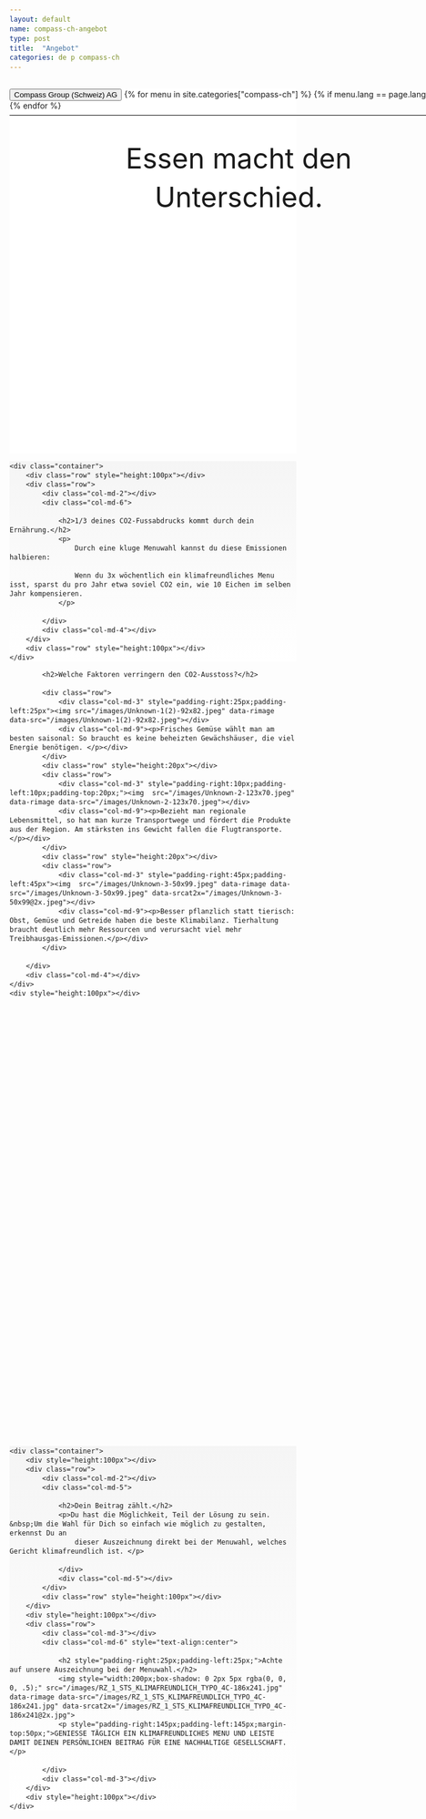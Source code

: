 ```yaml
---
layout: default
name: compass-ch-angebot
type: post
title:  "Angebot"
categories: de p compass-ch
---
```

<div id="skrollr-body">
<div style="background-color: #fff;">
	<div class="container-hero container-hero-1 clearfix" style="background-image: url('/images/Unknown(2).jpeg'); background-repeat: no-repeat; background-size: 500px 229px;background-position: 50% 85%;background-color: #fff;height: 640px;">
		<div class="container-hero-content container-hero-content-1 clearfix">
			<div class="container-4 clearfix" style="margin-bottom:-40px;margin-top:30px;width: 960px;height: 46px;border-bottom: 1px solid rgb(0, 0, 0);">
				<button class="text text-5" style="text-align:left" onClick="window.location='/de';" >Compass Group (Schweiz) AG</button>
				{% for menu in site.categories["compass-ch"] %}
				{% if menu.lang == page.lang %}
				<button class="_button" style="float:right;margin-left:20px;margin-top:8px;font-size:0.95em" onClick="window.location='{{menu.url}}';">{{menu.title}}</button>
				{% endif %}{% endfor %}
			</div>
			<div style="line-height: 1.38;clear: both;width: 636px;margin: 60px 0 0 16.83268%;border-radius: 3px;background-color: rgba(255, 255, 255, 0);font-size: 3.5em;text-align: center;float: left;">Essen macht den Unterschied.</div>
		</div>
	</div>
</div>

<div style="background: -webkit-linear-gradient(90deg, rgb(255, 255, 255) 0%, rgb(245, 245, 245) 100%) rgb(222, 222, 222);">
	
	<div class="container">
		<div class="row" style="height:100px"></div>
		<div class="row">
			<div class="col-md-2"></div>
			<div class="col-md-6">
		  
				<h2>1/3 deines CO2-Fussabdrucks kommt durch dein Ernährung.</h2>
				<p>
					Durch eine kluge Menuwahl kannst du diese Emissionen halbieren:

					Wenn du 3x wöchentlich ein klimafreundliches Menu isst, sparst du pro Jahr etwa soviel CO2 ein, wie 10 Eichen im selben Jahr kompensieren.
				</p>
	  
			</div>
			<div class="col-md-4"></div>
		</div>
		<div class="row" style="height:100px"></div>
	</div>
</div>
		

<div class="container"  id="dragons">
	<div class="row">
		<div class="col-md-2"></div>
		<div class="col-md-6">
		  
			<h2>Welche Faktoren verringern den CO2-Ausstoss?</h2>
	        
			<div class="row">
				<div class="col-md-3" style="padding-right:25px;padding-left:25px"><img src="/images/Unknown-1(2)-92x82.jpeg" data-rimage data-src="/images/Unknown-1(2)-92x82.jpeg"></div>
				<div class="col-md-9"><p>Frisches Gemüse wählt man am besten saisonal: So braucht es keine beheizten Gewächshäuser, die viel Energie benötigen. </p></div>
			</div>
			<div class="row" style="height:20px"></div>
			<div class="row">
				<div class="col-md-3" style="padding-right:10px;padding-left:10px;padding-top:20px;"><img  src="/images/Unknown-2-123x70.jpeg" data-rimage data-src="/images/Unknown-2-123x70.jpeg"></div>
				<div class="col-md-9"><p>Bezieht man regionale Lebensmittel, so hat man kurze Transportwege und fördert die Produkte aus der Region. Am stärksten ins Gewicht fallen die Flugtransporte.</p></div>
			</div>
			<div class="row" style="height:20px"></div>
			<div class="row">
				<div class="col-md-3" style="padding-right:45px;padding-left:45px"><img  src="/images/Unknown-3-50x99.jpeg" data-rimage data-src="/images/Unknown-3-50x99.jpeg" data-srcat2x="/images/Unknown-3-50x99@2x.jpeg"></div>
				<div class="col-md-9"><p>Besser pflanzlich statt tierisch: Obst, Gemüse und Getreide haben die beste Klimabilanz. Tierhaltung braucht deutlich mehr Ressourcen und verursacht viel mehr Treibhausgas-Emissionen.</p></div>
			</div>
	        
		</div>
		<div class="col-md-4"></div>
	</div>
	<div style="height:100px"></div>
</div>


<div class="gap gap-100" style="background-image: url('/images/unsplash_52c2d2aad1576_1(2).jpg');background-position: 50% 50%;background-repeat: no-repeat;background-size: 1500px 722px;height:760px;"></div>


<div style="background: -webkit-linear-gradient(90deg, rgb(255, 255, 255) 0%, rgb(245, 245, 245) 100%) rgb(222, 222, 222);">
	
	<div class="container">
		<div style="height:100px"></div>
		<div class="row">
			<div class="col-md-2"></div>
			<div class="col-md-5">
		  
				<h2>Dein Beitrag zählt.</h2>
				<p>Du hast die Möglichkeit, Teil der Lösung zu sein. &nbsp;Um die Wahl für Dich so einfach wie möglich zu gestalten, erkennst Du an
					dieser Auszeichnung direkt bei der Menuwahl, welches Gericht klimafreundlich ist. </p>
	  
				</div>
				<div class="col-md-5"></div>
			</div>
			<div class="row" style="height:100px"></div>
		</div>
		<div style="height:100px"></div>
		<div class="row">
			<div class="col-md-3"></div>
			<div class="col-md-6" style="text-align:center">
		  
				<h2 style="padding-right:25px;padding-left:25px;">Achte auf unsere Auszeichnung bei der Menuwahl.</h2>
				<img style="width:200px;box-shadow: 0 2px 5px rgba(0, 0, 0, .5);" src="/images/RZ_1_STS_KLIMAFREUNDLICH_TYPO_4C-186x241.jpg" data-rimage data-src="/images/RZ_1_STS_KLIMAFREUNDLICH_TYPO_4C-186x241.jpg" data-srcat2x="/images/RZ_1_STS_KLIMAFREUNDLICH_TYPO_4C-186x241@2x.jpg">
				<p style="padding-right:145px;padding-left:145px;margin-top:50px;">GENIESSE TÄGLICH EIN KLIMAFREUND­LICHES MENU UND LEISTE DAMIT DEINEN PERSÖNLICHEN BEITRAG FÜR EINE NACHHALTIGE GESELLSCHAFT. </p>
	  
			</div>
			<div class="col-md-3"></div>
		</div>
		<div style="height:100px"></div>
	</div>
</div>

<div
class="parallax-image-wrapper parallax-image-wrapper-100"
data-anchor-target="#dragons + .gap"
data-bottom-top="transform:translate3d(0px, 200%, 0px)"
data-top-bottom="transform:translate3d(0px, 0%, 0px)">

<div
class="parallax-image parallax-image-100"
style="background-image:url(/images/unsplash_52c2d2aad1576_1(2).jpg)"
data-anchor-target="#dragons + .gap"
data-bottom-top="transform: translate3d(0px, -80%, 0px);"
data-top-bottom="transform: translate3d(0px, 80%, 0px);"
></div>
<!--the +/-80% translation can be adjusted to control the speed difference of the image-->
</div>

<style type="text/css">

.parallax-image-wrapper {
	position:fixed;
	left:0;
	width:100%;
	overflow:hidden;
}


.parallax-image-wrapper-100 {
	height:100%;
	top:-100%;
}

.parallax-image {
	display:none;
	position:absolute;
	bottom:0;
	left:0;
	width:100%;
	background-repeat:no-repeat;
	background-position:center;
	background-size:cover;
}


.parallax-image-100 {
	height:100%;
	top:0;
}

</style>
